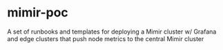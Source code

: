 # mimir-poc
A set of runbooks and templates for deploying a Mimir cluster w/ Grafana and edge clusters that push node metrics to the central Mimir cluster
